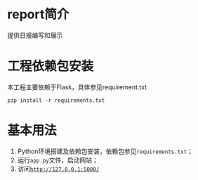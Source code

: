 # report简介

提供日报编写和展示

# 工程依赖包安装

本工程主要依赖于Flask，具体参见requirement.txt

    pip install -r requirements.txt

# 基本用法

1. Python环境搭建及依赖包安装，依赖包参见`requirements.txt`；
2. 运行`app.py`文件，启动网站；
3. 访问[`http://127.0.0.1:5000/`](http://127.0.0.1:5000/)
